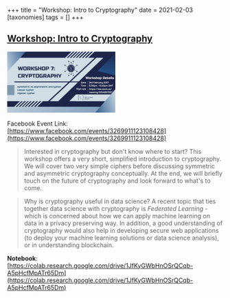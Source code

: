 +++
title = "Workshop: Intro to Cryptography"
date = 2021-02-03
[taxonomies]
tags = []
+++

## [Workshop: Intro to Cryptography](https://www.facebook.com/events/3269911123108428)

<img src = "/2020/event-banners/cryptography.jpg" height=20% width=50%> 

Facebook Event Link: [https://www.facebook.com/events/3269911123108428](https://www.facebook.com/events/3269911123108428)

> Interested in cryptography but don't know where to start? This workshop offers a very short, simplified introduction to cryptography. We will cover two very simple ciphers before discussing symmetric and asymmetric cryptography conceptually. At the end, we will briefly touch on the future of cryptography and look forward to what's to come.

> Why is cryptography useful in data science? A recent topic that ties together data science with cryptography is *Federated Learning* - which is concerned about how we can apply machine learning on data in a privacy preserving way. In addition, a good understanding of cryptography would also help in developing secure web applications (to deploy your machine learning solutions or data science analysis), or in understanding blockchain.


**Notebook**: [https://colab.research.google.com/drive/1JfKyGWbHnOSrQCqb-A5pHcfMpATr65Dm](https://colab.research.google.com/drive/1JfKyGWbHnOSrQCqb-A5pHcfMpATr65Dm)